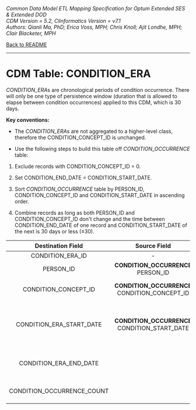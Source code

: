 *Common Data Model ETL Mapping Specification for Optum Extended SES & Extended DOD* 
<br>*CDM Version = 5.2, Clinformatics Version = v7.1*
<br>*Authors: Qianli Ma, PhD; Erica Voss, MPH; Chris Knoll; Ajit Londhe, MPH; Clair Blacketer, MPH*

[Back to README](README.md)

---

# CDM Table: CONDITION_ERA

*CONDITION_ERA*s are chronological periods of condition occurrence.
There will only be one type of persistence window (duration that is
allowed to elapse between condition occurrences) applied to this CDM,
which is 30 days.

**Key conventions:**

-   The *CONDITION_ERA*s are not aggregated to a higher-level class,
    therefore the CONDITION_CONCEPT_ID is unchanged.

-   Use the following steps to build this table off
    *CONDITION_OCCURRENCE* table:

1.  Exclude records with CONDITION_CONCEPT_ID = 0.

2.  Set CONDITION_END_DATE = CONDITION_START_DATE.

3.  Sort *CONDITION_OCCURRENCE* table by PERSON_ID,
    CONDITION_CONCEPT_ID and CONDITION_START_DATE in
    ascending order.

4.  Combine records as long as both PERSON_ID and
    CONDITION_CONCEPT_ID don't change and the time between
    CONDITION_END_DATE of one record and CONDITION_START_DATE of the
    next is 30 days or less (&le;30).

<a name="table-mappings-condition-era"></a>

**Destination Field**|**Source Field**|**Applied Rule**|**Comment**
:-----:|:-----:|:-----:|:-----:
CONDITION_ERA_ID|-|System generated.| 
PERSON_ID|**CONDITION_OCCURRENCE**<br/>PERSON_ID| | 
CONDITION_CONCEPT_ID|**CONDITION_OCCURRENCE**<br/>CONDITION_CONCEPT_ID|Do not build CONDITION_ERAS where the CONDITION_OCCURRENCE.CONDITION_CONCEPT_ID is 0.| 
CONDITION_ERA_START_DATE|**CONDITION_OCCURRENCE**<br/>CONDITION_START_DATE|Use min(CONDITION_START_DATE)<br/><br/>The start date for the condition era constructed from the individual instances of condition occurrences. It is the start date of the very first chronologically recorded instance of the condition.| 
CONDITION_ERA_END_DATE| |The end date for the condition era constructed from the individual instances of condition occurrences. It is the end date of the final continuously recorded instance of the condition. | 
CONDITION_OCCURRENCE_COUNT| |Sum up the number of CONDITION_OCCURRENCEs for this PERSON_ID and this CONCEPT_ID during the exposure window being built.| 
